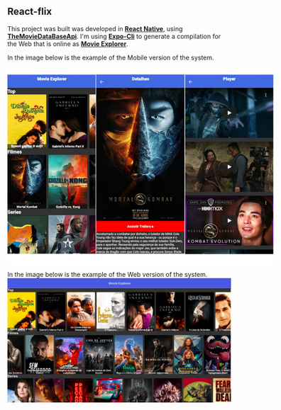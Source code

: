 ## React-flix 
This project was built was developed in __[React Native](https://reactnative.dev/)__, using __[TheMovieDataBaseApi](https://developers.themoviedb.org/3)__. I'm using __[Expo-Cli](https://expo.io/)__ to generate a compilation for the Web that is online as __[Movie Explorer](http://moviex.surge.sh)__.

In the image below is the example of the Mobile version of the system.

<div style="display: flex; flex-direction: row; max-width: 100%;" >
    <img src="./assets/home.png" style="width: 200px">
    <img src="./assets/details.png" style="width: 200px">
    <img src="./assets/player.png" style="width: 200px">
</div>

In the image below is the example of the Web version of the system.
![System Exemple](./assets/system.png)

